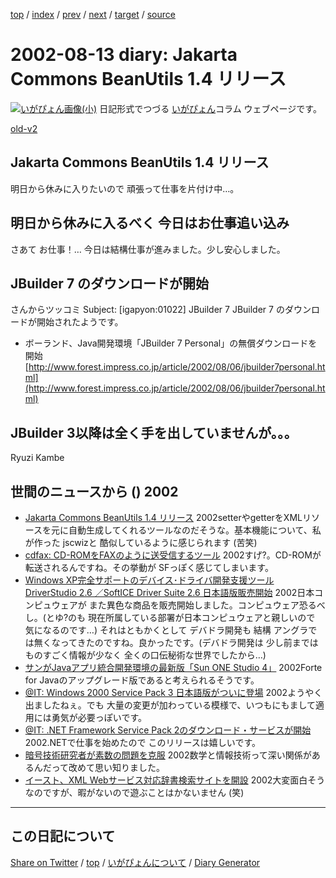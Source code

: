 [top](../index.html) 
 / [index](https://igapyon.github.io/diary/2002/index.html) 
 / [prev](https://igapyon.github.io/diary/2002/ig020812.html) 
 / [next](https://igapyon.github.io/diary/2002/ig020814.html) 
 / [target](https://igapyon.github.io/diary/2002/ig020813.html) 
 / [source](https://github.com/igapyon/diary/blob/gh-pages/2002/ig020813.html.src.md) 

2002-08-13 diary: Jakarta Commons BeanUtils 1.4 リリース
=====================================================================================================
[![いがぴょん画像(小)](https://igapyon.github.io/diary/images/iga200306s.jpg "いがぴょん")](https://igapyon.github.io/diary/memo/memoigapyon.html) 日記形式でつづる [いがぴょん](https://igapyon.github.io/diary/memo/memoigapyon.html)コラム ウェブページです。

[old-v2](ig020813-orig.html)

## Jakarta Commons BeanUtils 1.4 リリース

明日から休みに入りたいので 頑張って仕事を片付け中…。


## 明日から休みに入るべく 今日はお仕事追い込み

さあて お仕事！… 今日は結構仕事が進みました。少し安心しました。

## JBuilder 7 のダウンロードが開始

さんからツッコミ
Subject:  [igapyon:01022] JBuilder 7
JBuilder 7 のダウンロードが開始されたようです。

* ボーランド、Java開発環境「JBuilder 7 Personal」の無償ダウンロードを開始
  [http://www.forest.impress.co.jp/article/2002/08/06/jbuilder7personal.html](http://www.forest.impress.co.jp/article/2002/08/06/jbuilder7personal.html)

JBuilder 3以降は全く手を出していませんが。。。
-- 
Ryuzi Kambe

## 世間のニュースから () 2002

* [Jakarta Commons BeanUtils 1.4 リリース](http://jakarta.apache.org/commons/beanutils.html)  2002setterやgetterをXMLリソースを元に自動生成してくれるツールなのだそうな。基本機能について、私が作った jscwizと 酷似しているように感じられます (苦笑)
* [cdfax: CD-ROMをFAXのように送受信するツール](http://namazu.org/~satoru/cdfax/)  2002すげ?。CD-ROMが転送されるんですね。その挙動が SFっぽく感じてしまいます。
* [Windows XP完全サポートのデバイス･ドライバ開発支援ツール DriverStudio 2.6 ／SoftICE Driver Suite 2.6 日本語版販売開始](http://www.compuware.co.jp/corporate/pressroom/2002/020806.html)  2002日本コンピュウェアが また異色な商品を販売開始しました。コンピュウェア恐るべし。(とゆ?のも 現在所属している部署が日本コンピュウェアと親しいので 気になるのです…) それはともかくとして デバドラ開発も 結構 アングラでは無くなってきたのですね。良かったです。(デバドラ開発は 少し前まではものすごく情報が少なく 全くの口伝秘術な世界でしたから…)
* [サンがJavaアプリ統合開発環境の最新版「Sun ONE Studio 4」](http://www.zdnet.co.jp/enterprise/0208/09/n_07.html)  2002Forte for Javaのアップグレード版であると考えられるそうです。
* [@IT: Windows 2000 Service Pack 3 日本語版がついに登場](http://www.atmarkit.co.jp/fwin2k/insiderseye/20020810win2ksp3/win2ksp3_01.html)  2002ようやく出ましたねぇ。でも 大量の変更が加わっている模様で、いつもにもまして適用には勇気が必要っぽいです。
* [@IT: .NET Framework Service Pack 2のダウンロード・サービスが開始](http://www.atmarkit.co.jp/fdotnet/insiderseye/20020809dotnetfwsp2/dotnetfwsp2.html)  2002.NETで仕事を始めたので このリリースは嬉しいです。
* [暗号技術研究者が素数の問題を克服](http://www.zdnet.co.jp/news/0208/10/nebt_08.html)  2002数学と情報技術って深い関係があるんだって改めて思い知りました。
* [イースト、XML Webサービス対応辞書検索サイトを開設](http://www.zdnet.co.jp/news/0208/12/njbt_04.html)  2002大変面白そうなのですが、暇がないので遊ぶことはかないません (笑)

----------------------------------------------------------------------------------------------------

## この日記について

[Share on Twitter](https://twitter.com/intent/tweet?hashtags=igapyon%2Cdiary%2C%E3%81%84%E3%81%8C%E3%81%B4%E3%82%87%E3%82%93&text=Jakarta+Commons+BeanUtils+1.4+%E3%83%AA%E3%83%AA%E3%83%BC%E3%82%B9&url=https%3A%2F%2Figapyon.github.io%2Fdiary%2F2002%2Fig020813.html) / [top](../index.html) / [いがぴょんについて](https://igapyon.github.io/diary/memo/memoigapyon.html) / [Diary Generator](https://github.com/igapyon/igapyonv3)
